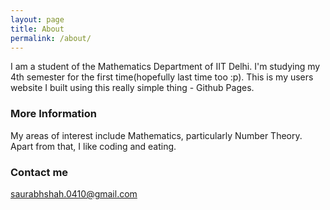 ```yaml
---
layout: page
title: About
permalink: /about/
---
```


I am a student of the Mathematics Department of IIT Delhi. I'm studying my 4th semester for the first time(hopefully last time too :p). This is my users website I built using this really simple thing - Github Pages. 

### More Information

My areas of interest include Mathematics, particularly Number Theory. Apart from that, I like coding and eating. 
### Contact me

[saurabhshah.0410@gmail.com](mailto:saurabhshah.0410@gmail.com)
